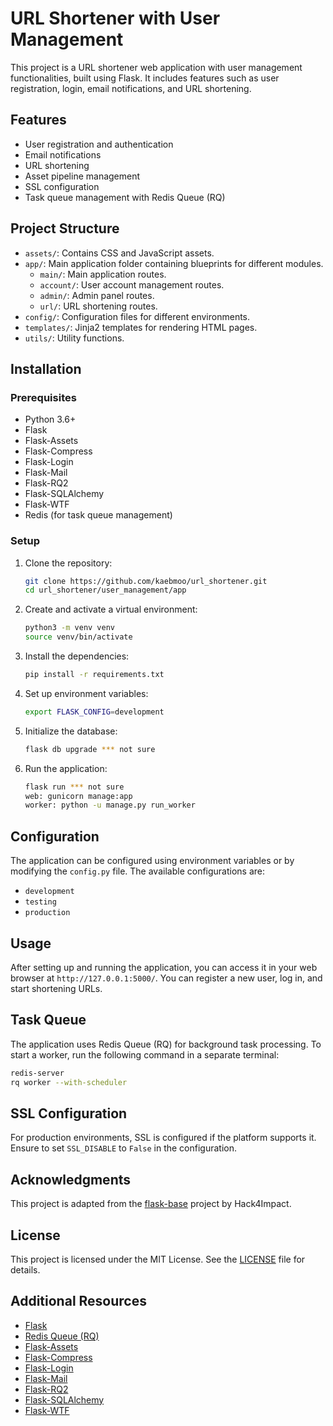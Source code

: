 
# URL Shortener with User Management

This project is a URL shortener web application with user management functionalities, built using Flask. It includes features such as user registration, login, email notifications, and URL shortening.

## Features

- User registration and authentication
- Email notifications
- URL shortening
- Asset pipeline management
- SSL configuration
- Task queue management with Redis Queue (RQ)

## Project Structure

- `assets/`: Contains CSS and JavaScript assets.
- `app/`: Main application folder containing blueprints for different modules.
  - `main/`: Main application routes.
  - `account/`: User account management routes.
  - `admin/`: Admin panel routes.
  - `url/`: URL shortening routes.
- `config/`: Configuration files for different environments.
- `templates/`: Jinja2 templates for rendering HTML pages.
- `utils/`: Utility functions.

## Installation

### Prerequisites

- Python 3.6+
- Flask
- Flask-Assets
- Flask-Compress
- Flask-Login
- Flask-Mail
- Flask-RQ2
- Flask-SQLAlchemy
- Flask-WTF
- Redis (for task queue management)

### Setup

1. Clone the repository:

   ```bash
   git clone https://github.com/kaebmoo/url_shortener.git
   cd url_shortener/user_management/app
   ```

2. Create and activate a virtual environment:

   ```bash
   python3 -m venv venv
   source venv/bin/activate
   ```

3. Install the dependencies:

   ```bash
   pip install -r requirements.txt
   ```

4. Set up environment variables:

   ```bash
   export FLASK_CONFIG=development
   ```

5. Initialize the database:

   ```bash
   flask db upgrade *** not sure
   ```

6. Run the application:

   ```bash
   flask run *** not sure
   web: gunicorn manage:app
   worker: python -u manage.py run_worker
   ```

## Configuration

The application can be configured using environment variables or by modifying the `config.py` file. The available configurations are:

- `development`
- `testing`
- `production`

## Usage

After setting up and running the application, you can access it in your web browser at `http://127.0.0.1:5000/`. You can register a new user, log in, and start shortening URLs.

## Task Queue

The application uses Redis Queue (RQ) for background task processing. To start a worker, run the following command in a separate terminal:

```bash
redis-server
rq worker --with-scheduler
```

## SSL Configuration

For production environments, SSL is configured if the platform supports it. Ensure to set `SSL_DISABLE` to `False` in the configuration.

## Acknowledgments

This project is adapted from the [flask-base](https://github.com/hack4impact/flask-base) project by Hack4Impact. 

## License

This project is licensed under the MIT License. See the [LICENSE](https://github.com/hack4impact/flask-base/blob/master/LICENSE.md) file for details.

## Additional Resources

- [Flask](https://flask.palletsprojects.com/)
- [Redis Queue (RQ)](https://python-rq.org/)
- [Flask-Assets](https://flask-assets.readthedocs.io/en/latest/)
- [Flask-Compress](https://github.com/colour-science/flask-compress)
- [Flask-Login](https://flask-login.readthedocs.io/en/latest/)
- [Flask-Mail](https://pythonhosted.org/Flask-Mail/)
- [Flask-RQ2](https://flask-rq2.readthedocs.io/en/latest/)
- [Flask-SQLAlchemy](https://flask-sqlalchemy.palletsprojects.com/)
- [Flask-WTF](https://flask-wtf.readthedocs.io/en/stable/) 
